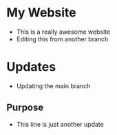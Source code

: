 # My Website

- This is a really awesome website
- Editing this from another branch

# Updates
- Updating the main branch

## Purpose
- This line is just another update

